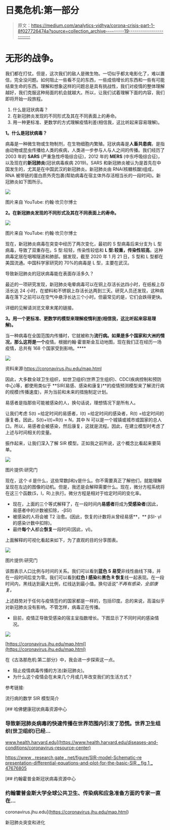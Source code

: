 # 日冕危机:第一部分

> 原文：<https://medium.com/analytics-vidhya/corona-crisis-part-1-8f027726474a?source=collection_archive---------19----------------------->

# 无形的战争。

我们都在打仗。但是，这次我们的敌人是微生物。一切似乎都太电影化了，难以置信，完全没问题。如何阻止一些看不见的东西，一些成倍增长的东西和一些有可能结束生命的东西。理解和想象这样的问题总是具有挑战性，我们对疫情的整体理解越好，我们克服这种局面的机会就越大。所以，让我们试着理解下面的内容，我们即将开始一段旅程。

1.  什么是冠状病毒？
2.  在新冠肺炎发现的不同形式及其在不同表面上的寿命。
3.  用一种更标准、更数学的方式理解疫情利差(相信我，这比听起来容易理解)。

**1。什么是冠状病毒？**

病毒是一种微生物或生物制剂，在生物细胞内繁殖。冠状病毒是**人畜共患病**，是指由动物或昆虫传播给人类的疾病，人类进一步参与人与人之间的传播。我们经历了 2003 年的 **SARS** (严重急性呼吸综合征)，2012 年的 **MERS** (中东呼吸综合征)，以及现在的**新冠肺炎**(冠状病毒疾病 2019)。SARS 和新冠肺炎被认为是首先在中国发生的，尤其是在中国武汉的新冠肺炎。新冠肺炎由 RNA(核糖核酸)组成，RNA 被带链的蛋白质外壳包裹(帮助病毒在宿主体外存活相当长的一段时间)。新冠肺炎如下图所示。

![](img/9b95a8f8b369e26cc63517583b782df8.png)

图片来自 YouTube:
约翰·坎贝尔博士

**2。在新冠肺炎发现的不同形式及其在不同表面上的寿命。**

![](img/6a67f7f3f463f205da7343d04930144b.png)

图片来自 YouTube:
约翰·坎贝尔博士

现在，新冠肺炎病毒在突变中经历了两次变化，最初的 S 型病毒后来分支为 L 型病毒，导致了双重存在。S 型:较轻，传染性较低和 **L 型:较重，传染性较高**。这种病毒定居在咽喉隧道和肺部。据发现，截至 2020 年 1 月 21 日，S 型和 L 型都在美国流通。中国科学家研究的 70%的病毒是 L 型，主要在武汉。

导致新冠肺炎的冠状病毒能在表面存活多久？

最近的一项研究发现，新冠肺炎电晕病毒可以在铜上存活长达四小时，在纸板上存活长达 24 小时，在塑料和不锈钢上存活长达两到三天。研究人员还发现，这种病毒在落下之前可以在空气中悬浮长达三个小时。但最常见的是，它们会跌得更快。

详细的见解请浏览文章末尾的链接。

**3。用一个更标准、更数学的模型来理解疫情利差(相信我，这比听起来容易理解)。**

当一种病毒在全国范围内传播时，它就被称为**流行病。如果是多个国家和大洲的情况，那么这将是一个**疫情。根据约翰·霍普斯金互动地图，现在我们正在经历一场疫情，总共有 168 个国家受到影响。****

![](img/2401eabb3ed23f4cc19b91f2205deb11.png)

资料来源:https://coronavirus.jhu.edu/map.html

因此，大多数全球卫生组织，如世卫组织(世界卫生组织)、CDC(疾病控制和预防中心)等，都使用类似于 **SIR(易感、感染和康复)**的疫情预测模型来了解流行病的规模(传播速度)，并为当前和未来的措施制定计划。

易感者是指那些可能被感染的人，换句话说，理想情况下是所有人。

让我们考虑 S(t) =给定时间的易感者，I(t) =给定时间的感染者，R(t) =给定时间的康复者。因此，S(t)+I(t)+R(t) = N，其中 N 可以是一个城镇或城市或国家的总人口。所以，易感者会被感染，然后康复，这就是流程。因此，在建立模型时考虑了上述与时间相关的变量。

振作起来，让我们深入了解 SIR 模型。正如我之前所说，这个概念比看起来要简单。

![](img/15871ad9d17166304063447596619cd3.png)

图片提供:研究门

现在，这个 d 是什么，这些常数β和γ是什么。你不需要真正了解他们，就能理解呈现在左边的图像的动机。但是，我还是会解释需要什么。现在，微分方程系统将在这三个函数(S，I，R)上执行。微分方程是相对于给定时间的变化率。

*   现在，上面的三个等式解释了，在一段时间内**易感者**将成为**受感染者**(因此，易感者中的计数被扣除，-βSI)
*   被感染的人将会被 T2 治愈。(因此，恢复的计数将从曾经易感**，** βSI- γI 的感染计数中扣除)。
*   最终**每个人**都会**恢复**一段时间(因此，γI)。

上面解释的可视化看起来如下，为了直观的目的分享图表。

![](img/1a857eb3433f6841b529a991f0da1ba4.png)

图片提供:研究门

该图表示人口比例与时间的关系。我们可以看到**蓝色 S 易受**非线性曲线下降，并在一段时间后变为零。我们可以看到**红色 I 感染**和**黑色 R 恢复**线一起表现。在一段时间内，黑线达到最大比例，红线达到最小值。换句话说"*不再有感染，全部康复。*

上述趋势对于任何与疫情签约的国家都是一样的，包括印度。总的来说，高温似乎对新冠肺炎没有影响。不管怎样，病毒正在传播。

*   目前，疫情正导致受感染的宿主呈指数增长。下图显示了不同时间的感染情况。

![](img/87bf33d641b36c85756e5cf9d0cce759.png)

[https://coronavirus.jhu.edu/map.html](https://coronavirus.jhu.edu/map.html)

在《古洛那危机:第二部分》中，我会进一步探索这一点。

*   阻止疫情病毒传播的方法(新冠肺炎)。
*   为什么这个疫情会在未来几个月或几年改变我们的生活方式？

参考链接:

流行病的数学 SIR 模型简介

[](https://www.health.harvard.edu/diseases-and-conditions/coronavirus-resource-center) [## 哈佛健康冠状病毒资源中心

### 导致新冠肺炎病毒的快速传播在世界范围内引发了恐慌。世界卫生组织(世卫组织)已经…

www.health.harvard.edu](https://www.health.harvard.edu/diseases-and-conditions/coronavirus-resource-center) 

[https://www . research gate . net/figure/SIR-model-Schematic-re presentation-differential-equations-and-plot-for-the-basic-SIR _ fig 1 _ 47676805](https://www.researchgate.net/figure/SIR-model-Schematic-representation-differential-equations-and-plot-for-the-basic-SIR_fig1_47676805)

[](https://coronavirus.jhu.edu/map.html) [## 约翰霍普金斯冠状病毒资源中心

### 约翰霍普金斯大学全球公共卫生、传染病和应急准备方面的专家一直在…

coronavirus.jhu.edu](https://coronavirus.jhu.edu/map.html) 

新冠肺炎突变和进化